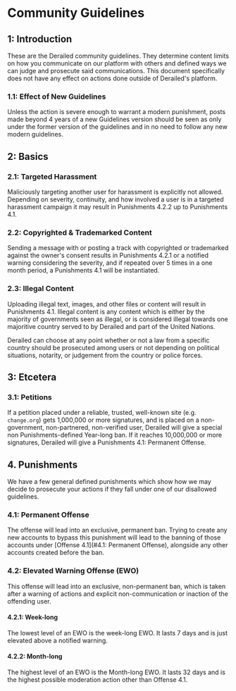 # Community Guidelines

## 1: Introduction

These are the Derailed community guidelines. They determine content limits on how you communicate on our platform with others and defined ways we can judge and prosecute said communications. This document specifically does not have any effect on actions done outside of Derailed's platform.

### 1.1: Effect of New Guidelines

Unless the action is severe enough to warrant a modern punishment, posts made beyond 4 years of a new Guidelines version should be seen as only under the former version of the guidelines and in no need to follow any new modern guidelines.

## 2: Basics

### 2.1: Targeted Harassment

Maliciously targeting another user for harassment is explicitly not allowed. Depending on severity, continuity, and how involved a user is in a targeted harassment campaign it may result in Punishments 4.2.2 up to Punishments 4.1.

### 2.2: Copyrighted & Trademarked Content

Sending a message with or posting a track with copyrighted or trademarked against the owner's consent results in Punishments 4.2.1 or a notified warning considering the severity, and if repeated over 5 times in a one month period, a Punishments 4.1 will be instantiated.
### 2.3: Illegal Content

Uploading illegal text, images, and other files or content will result in Punishments 4.1. Illegal content is any content which is either by the majority of governments seen as illegal, or is considered illegal towards one majoritive country served to by Derailed and part of the United Nations.

Derailed can choose at any point whether or not a law from a specific country should be prosecuted among users or not depending on political situations, notarity, or judgement from the country or police forces.

## 3: Etcetera
### 3.1: Petitions

If a petition placed under a reliable, trusted, well-known site (e.g. `change.org`) gets 1,000,000 or more signatures, and is placed on a non-government, non-partnered, non-verified user, Derailed will give a special non Punishments-defined Year-long ban. If it reaches 10,000,000 or more signatures, Derailed will give a Punishments 4.1: Permanent Offense.

## 4. Punishments

We have a few general defined punishments which show how we may decide to prosecute your actions if they fall under one of our disallowed guidelines.

### 4.1: Permanent Offense

The offense will lead into an exclusive, permanent ban. Trying to create any new accounts to bypass this punishment will lead to the banning of those accounts under [Offense 4.1](#4.1: Permanent Offense), alongside any other accounts created before the ban.

### 4.2: Elevated Warning Offense (EWO)

This offense will lead into an exclusive, non-permanent ban, which is taken after a warning of actions and explicit non-communication or inaction of the offending user.

#### 4.2.1: Week-long

The lowest level of an EWO is the week-long EWO. It lasts 7 days and is just elevated above a notified warning.

#### 4.2.2: Month-long

The highest level of an EWO is the Month-long EWO. It lasts 32 days and is the highest possible moderation action other than Offense 4.1.

